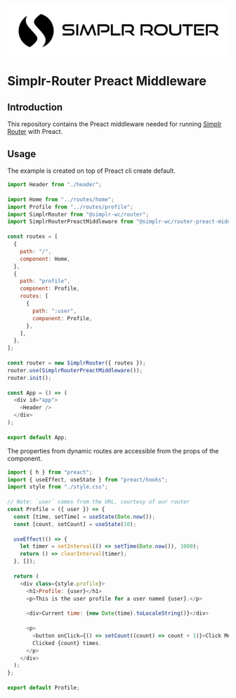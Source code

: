 ![Title Image](simplr-router-title-image.png)

# Simplr-Router Preact Middleware

## Introduction

This repository contains the Preact middleware needed for running [Simplr Router](https://github.com/Simplr/simplr-router) with Preact.

## Usage

The example is created on top of Preact cli create default.

```javascript
import Header from "./header";

import Home from "../routes/home";
import Profile from "../routes/profile";
import SimplrRouter from "@simplr-wc/router";
import SimplrRouterPreactMiddleware from "@simplr-wc/router-preact-middleware";

const routes = [
  {
    path: "/",
    component: Home,
  },
  {
    path: "profile",
    component: Profile,
    routes: [
      {
        path: ":user",
        component: Profile,
      },
    ],
  },
];

const router = new SimplrRouter({ routes });
router.use(SimplrRouterPreactMiddleware());
router.init();

const App = () => (
  <div id="app">
    <Header />
  </div>
);

export default App;
```

The properties from dynamic routes are accessible from the props of the component.

```javascript
import { h } from "preact";
import { useEffect, useState } from "preact/hooks";
import style from "./style.css";

// Note: `user` comes from the URL, courtesy of our router
const Profile = ({ user }) => {
  const [time, setTime] = useState(Date.now());
  const [count, setCount] = useState(10);

  useEffect(() => {
    let timer = setInterval(() => setTime(Date.now()), 1000);
    return () => clearInterval(timer);
  }, []);

  return (
    <div class={style.profile}>
      <h1>Profile: {user}</h1>
      <p>This is the user profile for a user named {user}.</p>

      <div>Current time: {new Date(time).toLocaleString()}</div>

      <p>
        <button onClick={() => setCount((count) => count + 1)}>Click Me</button>{" "}
        Clicked {count} times.
      </p>
    </div>
  );
};

export default Profile;
```
